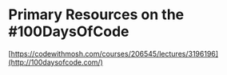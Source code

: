 # Primary Resources on the #100DaysOfCode

[https://codewithmosh.com/courses/206545/lectures/3196196](http://100daysofcode.com/)
